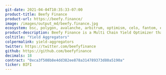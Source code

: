 ```yaml
---
git-date: 2021-04-04T10:35:33-07:00
product-title: Beefy Finance
product-url: https://beefy.finance/
image: /images/output_md/beefy.finance.jpg
ecosystem: bsc, polygon, avalanche, arbitrum, optimism, celo, fantom, ethereum
product-description: Beefy Finance is a Multi Chain Yield Optimizer that enables users to get maximal return on their assets while removing the cost and hassle of daily harvest.
coltitle: "Yield Aggregators"
colpermalink: yield-aggregators
twitter: https://twitter.com/beefyfinance
github: https://github.com/beefyfinance
decimals: 18
contract: "0xca3f508b8e4dd382ee878a314789373d80a5190a"
ticker: BIFI
---
```

